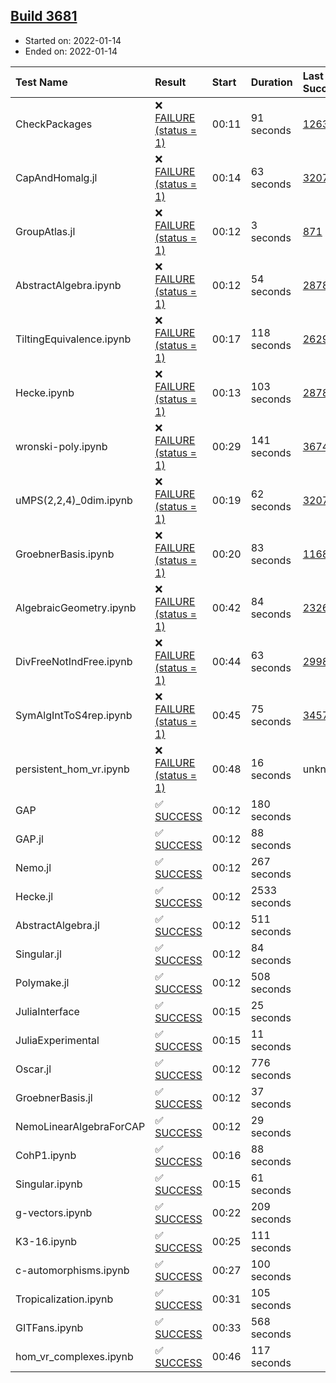 ## [Build 3681](https://oscarci.mathematik.uni-kl.de/job/oscar-stable/3681/)

* Started on: 2022-01-14
* Ended on: 2022-01-14

| Test Name    | Result | Start | Duration | Last Success | First Failure |
|:-------------|:-------|:------|:---------|:-------------|:--------------|
| CheckPackages | ❌ [FAILURE (status = 1)](https://oscarci.mathematik.uni-kl.de/job/oscar-stable/3681/artifact/logs/build-3681/CheckPackages.log) | 00:11 | 91 seconds | [1263](https://oscarci.mathematik.uni-kl.de/job/oscar-stable/1263/) | [1264](https://oscarci.mathematik.uni-kl.de/job/oscar-stable/1264/) |
| CapAndHomalg.jl | ❌ [FAILURE (status = 1)](https://oscarci.mathematik.uni-kl.de/job/oscar-stable/3681/artifact/logs/build-3681/CapAndHomalg.jl.log) | 00:14 | 63 seconds | [3207](https://oscarci.mathematik.uni-kl.de/job/oscar-stable/3207/) | [3208](https://oscarci.mathematik.uni-kl.de/job/oscar-stable/3208/) |
| GroupAtlas.jl | ❌ [FAILURE (status = 1)](https://oscarci.mathematik.uni-kl.de/job/oscar-stable/3681/artifact/logs/build-3681/GroupAtlas.jl.log) | 00:12 | 3 seconds | [871](https://oscarci.mathematik.uni-kl.de/job/oscar-stable/871/) | [872](https://oscarci.mathematik.uni-kl.de/job/oscar-stable/872/) |
| AbstractAlgebra.ipynb | ❌ [FAILURE (status = 1)](https://oscarci.mathematik.uni-kl.de/job/oscar-stable/3681/artifact/logs/build-3681/AbstractAlgebra.ipynb.log) | 00:12 | 54 seconds | [2878](https://oscarci.mathematik.uni-kl.de/job/oscar-stable/2878/) | [2879](https://oscarci.mathematik.uni-kl.de/job/oscar-stable/2879/) |
| TiltingEquivalence.ipynb | ❌ [FAILURE (status = 1)](https://oscarci.mathematik.uni-kl.de/job/oscar-stable/3681/artifact/logs/build-3681/TiltingEquivalence.ipynb.log) | 00:17 | 118 seconds | [2629](https://oscarci.mathematik.uni-kl.de/job/oscar-stable/2629/) | [2630](https://oscarci.mathematik.uni-kl.de/job/oscar-stable/2630/) |
| Hecke.ipynb | ❌ [FAILURE (status = 1)](https://oscarci.mathematik.uni-kl.de/job/oscar-stable/3681/artifact/logs/build-3681/Hecke.ipynb.log) | 00:13 | 103 seconds | [2878](https://oscarci.mathematik.uni-kl.de/job/oscar-stable/2878/) | [2879](https://oscarci.mathematik.uni-kl.de/job/oscar-stable/2879/) |
| wronski-poly.ipynb | ❌ [FAILURE (status = 1)](https://oscarci.mathematik.uni-kl.de/job/oscar-stable/3681/artifact/logs/build-3681/wronski-poly.ipynb.log) | 00:29 | 141 seconds | [3674](https://oscarci.mathematik.uni-kl.de/job/oscar-stable/3674/) | [3675](https://oscarci.mathematik.uni-kl.de/job/oscar-stable/3675/) |
| uMPS(2,2,4)_0dim.ipynb | ❌ [FAILURE (status = 1)](https://oscarci.mathematik.uni-kl.de/job/oscar-stable/3681/artifact/logs/build-3681/uMPS-2-2-4-_0dim.ipynb.log) | 00:19 | 62 seconds | [3207](https://oscarci.mathematik.uni-kl.de/job/oscar-stable/3207/) | [3208](https://oscarci.mathematik.uni-kl.de/job/oscar-stable/3208/) |
| GroebnerBasis.ipynb | ❌ [FAILURE (status = 1)](https://oscarci.mathematik.uni-kl.de/job/oscar-stable/3681/artifact/logs/build-3681/GroebnerBasis.ipynb.log) | 00:20 | 83 seconds | [1168](https://oscarci.mathematik.uni-kl.de/job/oscar-stable/1168/) | [1169](https://oscarci.mathematik.uni-kl.de/job/oscar-stable/1169/) |
| AlgebraicGeometry.ipynb | ❌ [FAILURE (status = 1)](https://oscarci.mathematik.uni-kl.de/job/oscar-stable/3681/artifact/logs/build-3681/AlgebraicGeometry.ipynb.log) | 00:42 | 84 seconds | [2326](https://oscarci.mathematik.uni-kl.de/job/oscar-stable/2326/) | [2327](https://oscarci.mathematik.uni-kl.de/job/oscar-stable/2327/) |
| DivFreeNotIndFree.ipynb | ❌ [FAILURE (status = 1)](https://oscarci.mathematik.uni-kl.de/job/oscar-stable/3681/artifact/logs/build-3681/DivFreeNotIndFree.ipynb.log) | 00:44 | 63 seconds | [2998](https://oscarci.mathematik.uni-kl.de/job/oscar-stable/2998/) | [2999](https://oscarci.mathematik.uni-kl.de/job/oscar-stable/2999/) |
| SymAlgIntToS4rep.ipynb | ❌ [FAILURE (status = 1)](https://oscarci.mathematik.uni-kl.de/job/oscar-stable/3681/artifact/logs/build-3681/SymAlgIntToS4rep.ipynb.log) | 00:45 | 75 seconds | [3457](https://oscarci.mathematik.uni-kl.de/job/oscar-stable/3457/) | [3458](https://oscarci.mathematik.uni-kl.de/job/oscar-stable/3458/) |
| persistent_hom_vr.ipynb | ❌ [FAILURE (status = 1)](https://oscarci.mathematik.uni-kl.de/job/oscar-stable/3681/artifact/logs/build-3681/persistent_hom_vr.ipynb.log) | 00:48 | 16 seconds | unknown | unknown |
| GAP | ✅ [SUCCESS](https://oscarci.mathematik.uni-kl.de/job/oscar-stable/3681/artifact/logs/build-3681/GAP.log) | 00:12 | 180 seconds |  |  |
| GAP.jl | ✅ [SUCCESS](https://oscarci.mathematik.uni-kl.de/job/oscar-stable/3681/artifact/logs/build-3681/GAP.jl.log) | 00:12 | 88 seconds |  |  |
| Nemo.jl | ✅ [SUCCESS](https://oscarci.mathematik.uni-kl.de/job/oscar-stable/3681/artifact/logs/build-3681/Nemo.jl.log) | 00:12 | 267 seconds |  |  |
| Hecke.jl | ✅ [SUCCESS](https://oscarci.mathematik.uni-kl.de/job/oscar-stable/3681/artifact/logs/build-3681/Hecke.jl.log) | 00:12 | 2533 seconds |  |  |
| AbstractAlgebra.jl | ✅ [SUCCESS](https://oscarci.mathematik.uni-kl.de/job/oscar-stable/3681/artifact/logs/build-3681/AbstractAlgebra.jl.log) | 00:12 | 511 seconds |  |  |
| Singular.jl | ✅ [SUCCESS](https://oscarci.mathematik.uni-kl.de/job/oscar-stable/3681/artifact/logs/build-3681/Singular.jl.log) | 00:12 | 84 seconds |  |  |
| Polymake.jl | ✅ [SUCCESS](https://oscarci.mathematik.uni-kl.de/job/oscar-stable/3681/artifact/logs/build-3681/Polymake.jl.log) | 00:12 | 508 seconds |  |  |
| JuliaInterface | ✅ [SUCCESS](https://oscarci.mathematik.uni-kl.de/job/oscar-stable/3681/artifact/logs/build-3681/JuliaInterface.log) | 00:15 | 25 seconds |  |  |
| JuliaExperimental | ✅ [SUCCESS](https://oscarci.mathematik.uni-kl.de/job/oscar-stable/3681/artifact/logs/build-3681/JuliaExperimental.log) | 00:15 | 11 seconds |  |  |
| Oscar.jl | ✅ [SUCCESS](https://oscarci.mathematik.uni-kl.de/job/oscar-stable/3681/artifact/logs/build-3681/Oscar.jl.log) | 00:12 | 776 seconds |  |  |
| GroebnerBasis.jl | ✅ [SUCCESS](https://oscarci.mathematik.uni-kl.de/job/oscar-stable/3681/artifact/logs/build-3681/GroebnerBasis.jl.log) | 00:12 | 37 seconds |  |  |
| NemoLinearAlgebraForCAP | ✅ [SUCCESS](https://oscarci.mathematik.uni-kl.de/job/oscar-stable/3681/artifact/logs/build-3681/NemoLinearAlgebraForCAP.log) | 00:12 | 29 seconds |  |  |
| CohP1.ipynb | ✅ [SUCCESS](https://oscarci.mathematik.uni-kl.de/job/oscar-stable/3681/artifact/logs/build-3681/CohP1.ipynb.log) | 00:16 | 88 seconds |  |  |
| Singular.ipynb | ✅ [SUCCESS](https://oscarci.mathematik.uni-kl.de/job/oscar-stable/3681/artifact/logs/build-3681/Singular.ipynb.log) | 00:15 | 61 seconds |  |  |
| g-vectors.ipynb | ✅ [SUCCESS](https://oscarci.mathematik.uni-kl.de/job/oscar-stable/3681/artifact/logs/build-3681/g-vectors.ipynb.log) | 00:22 | 209 seconds |  |  |
| K3-16.ipynb | ✅ [SUCCESS](https://oscarci.mathematik.uni-kl.de/job/oscar-stable/3681/artifact/logs/build-3681/K3-16.ipynb.log) | 00:25 | 111 seconds |  |  |
| c-automorphisms.ipynb | ✅ [SUCCESS](https://oscarci.mathematik.uni-kl.de/job/oscar-stable/3681/artifact/logs/build-3681/c-automorphisms.ipynb.log) | 00:27 | 100 seconds |  |  |
| Tropicalization.ipynb | ✅ [SUCCESS](https://oscarci.mathematik.uni-kl.de/job/oscar-stable/3681/artifact/logs/build-3681/Tropicalization.ipynb.log) | 00:31 | 105 seconds |  |  |
| GITFans.ipynb | ✅ [SUCCESS](https://oscarci.mathematik.uni-kl.de/job/oscar-stable/3681/artifact/logs/build-3681/GITFans.ipynb.log) | 00:33 | 568 seconds |  |  |
| hom_vr_complexes.ipynb | ✅ [SUCCESS](https://oscarci.mathematik.uni-kl.de/job/oscar-stable/3681/artifact/logs/build-3681/hom_vr_complexes.ipynb.log) | 00:46 | 117 seconds |  |  |
